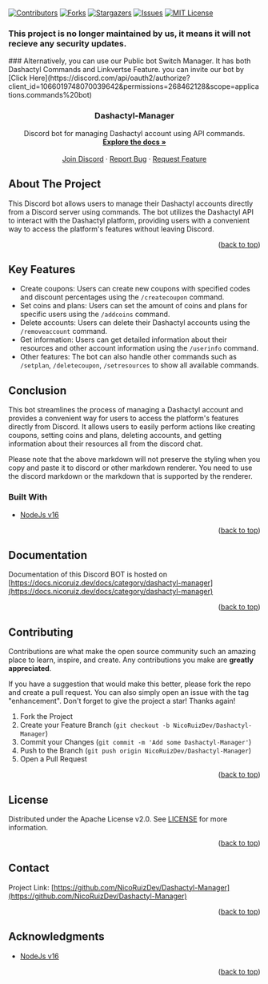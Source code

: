 # <div id="top"></div>
<!--
*** Hi
-->



<!-- PROJECT SHIELDS -->
<!--
*** I'm using markdown "reference style" links for readability.
*** Reference links are enclosed in brackets [ ] instead of parentheses ( ).
*** See the bottom of this document for the declaration of the reference variables
*** for contributors-url, forks-url, etc. This is an optional, concise syntax you may use.
*** https://www.markdownguide.org/basic-syntax/#reference-style-links
-->
[![Contributors][contributors-shield]][contributors-url]
[![Forks][forks-shield]][forks-url]
[![Stargazers][stars-shield]][stars-url]
[![Issues][issues-shield]][issues-url]
[![MIT License][license-shield]][license-url]


<h3> This project is no longer maintained by us, it means it will not recieve any security updates. </h3>
### Alternatively, you can use our Public bot Switch Manager. It has both Dashactyl Commands and Linkvertse Feature. you can invite our bot by [Click Here](https://discord.com/api/oauth2/authorize?client_id=1066019748070039642&permissions=268462128&scope=applications.commands%20bot) 
<!-- PROJECT LOGO -->
<br />
<div align="center">
  
  <h3 align="center">Dashactyl-Manager</h3>

  <p align="center">
    Discord bot for managing Dashactyl account using API commands.
    <br />
    <a href="https://docs.nicoruiz.dev/docs/category/dashactyl-manager"><strong>Explore the docs »</strong></a>
    <br />
    <br />
    <a href="https://discord.gg/JRVPjPe3d8">Join Discord</a>
    ·
    <a href="https://github.com/NicoRuizDev/Dashactyl-Manager/issues">Report Bug</a>
    ·
    <a href="https://github.com/NicoRuizDev/Dashactyl-Manager/issues">Request Feature</a>
  </p>
</div>


<!-- ABOUT THE PROJECT -->
## About The Project

This Discord bot allows users to manage their Dashactyl accounts directly from a Discord server using commands. The bot utilizes the Dashactyl API to interact with the Dashactyl platform, providing users with a convenient way to access the platform's features without leaving Discord.

<p align="right">(<a href="#top">back to top</a>)</p>

## Key Features

-   Create coupons: Users can create new coupons with specified codes and discount percentages using the `/createcoupon` command.
-   Set coins and plans: Users can set the amount of coins and plans for specific users using the `/addcoins` command.
-   Delete accounts: Users can delete their Dashactyl accounts using the `/removeaccount` command.
-   Get information: Users can get detailed information about their resources and other account information using the `/userinfo` command.
-   Other features: The bot can also handle other commands such as `/setplan`, `/deletecoupon`, `/setresources` to show all available commands.

## Conclusion

This bot streamlines the process of managing a Dashactyl account and provides a convenient way for users to access the platform's features directly from Discord. It allows users to easily perform actions like creating coupons, setting coins and plans, deleting accounts, and getting information about their resources all from the discord chat.

Please note that the above markdown will not preserve the styling when you copy and paste it to discord or other markdown renderer. You need to use the discord markdown or the markdown that is supported by the renderer.

### Built With

* [NodeJs v16](https://nodejs.org)

<p align="right">(<a href="#top">back to top</a>)</p>



<!-- DOCUMENTATION -->
## Documentation

Documentation of this Discord BOT is hosted on [https://docs.nicoruiz.dev/docs/category/dashactyl-manager](https://docs.nicoruiz.dev/docs/category/dashactyl-manager)


<p align="right">(<a href="#top">back to top</a>)</p>



<!-- CONTRIBUTING -->
## Contributing

Contributions are what make the open source community such an amazing place to learn, inspire, and create. Any contributions you make are **greatly appreciated**.

If you have a suggestion that would make this better, please fork the repo and create a pull request. You can also simply open an issue with the tag "enhancement".
Don't forget to give the project a star! Thanks again!

1. Fork the Project
2. Create your Feature Branch (`git checkout -b NicoRuizDev/Dashactyl-Manager`)
3. Commit your Changes (`git commit -m 'Add some Dashactyl-Manager'`)
4. Push to the Branch (`git push origin NicoRuizDev/Dashactyl-Manager`)
5. Open a Pull Request

<p align="right">(<a href="#top">back to top</a>)</p>



<!-- LICENSE -->
## License

Distributed under the Apache License v2.0. See [LICENSE](https://github.com/NicoRuizDev/Dashactyl-Manager/blob/main/LICENSE) for more information.

<p align="right">(<a href="#top">back to top</a>)</p>



<!-- CONTACT -->
## Contact

Project Link: [https://github.com/NicoRuizDev/Dashactyl-Manager](https://github.com/NicoRuizDev/Dashactyl-Manager)

<p align="right">(<a href="#top">back to top</a>)</p>



<!-- ACKNOWLEDGMENTS -->
## Acknowledgments

* [NodeJs v16](https://nodejs.org)


<p align="right">(<a href="#top">back to top</a>)</p>



<!-- MARKDOWN LINKS & IMAGES -->
<!-- https://www.markdownguide.org/basic-syntax/#reference-style-links -->
[contributors-shield]: https://img.shields.io/github/contributors/NicoRuizDev/Dashactyl-Manager.svg?style=for-the-badge
[contributors-url]: https://github.com/NicoRuizDev/Dashactyl-Manager/graphs/contributors
[forks-shield]: https://img.shields.io/github/forks/NicoRuizDev/Dashactyl-Manager.svg?style=for-the-badge
[forks-url]: https://github.com/NicoRuizDev/Dashactyl-Manager/network/members
[stars-shield]: https://img.shields.io/github/stars/NicoRuizDev/Dashactyl-Manager.svg?style=for-the-badge
[stars-url]: https://github.com/NicoRuizDev/Dashactyl-Manager/stargazers
[issues-shield]: https://img.shields.io/github/issues/NicoRuizDev/Dashactyl-Manager.svg?style=for-the-badge
[issues-url]: https://github.com/NicoRuizDev/Dashactyl-Manager/issues
[license-shield]: https://img.shields.io/github/license/NicoRuizDev/Dashactyl-Manager.svg?style=for-the-badge
[license-url]: https://github.com/NicoRuizDev/Dashactyl-Manager/blob/master/LICENSE.txt
[product-screenshot]: images/screenshot.png
